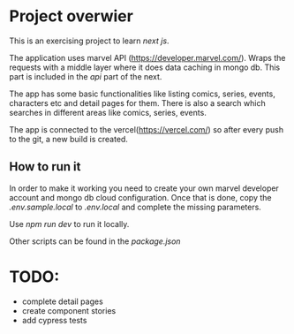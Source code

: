 # Project overwier

This is an exercising project to learn _next js_.

The application uses marvel API (https://developer.marvel.com/).
Wraps the requests with a middle layer where it does data caching in mongo db. This part is included in the _api_ part of the next.

The app has some basic functionalities like listing comics, series, events, characters etc and detail pages 
for them.
There is also a search which searches in different areas like comics, series, events.

The app is connected to the vercel(https://vercel.com/) so after every push to the git, a new build is created. 

## How to run it

In order to make it working you need to create your own marvel developer account and mongo db cloud configuration.
Once that is done, copy the _.env.sample.local_ to _.env.local_ and complete the missing parameters.

Use _npm run dev_ to run it locally.

Other scripts can be found in the _package.json_


# TODO:

- complete detail pages
- create component stories
- add cypress tests
